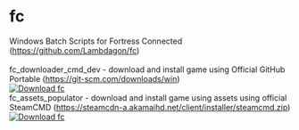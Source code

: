 # fc
Windows Batch Scripts for Fortress Connected (https://github.com/Lambdagon/fc)<br><br>
fc_downloader_cmd_dev - download and install game using Official GitHub Portable (https://git-scm.com/downloads/win)<br>
[![Download fc](https://a.fsdn.com/con/app/sf-download-button)](https://sourceforge.net/projects/fcsf/files/fc_downloader_cmd_dev/fc_downloader_cmd_dev.zip/download)<br>
fc_assets_populator - download and install game using assets using official SteamCMD (https://steamcdn-a.akamaihd.net/client/installer/steamcmd.zip)<br>
[![Download fc](https://a.fsdn.com/con/app/sf-download-button)](https://sourceforge.net/projects/fcsf/files/fc_assets_populator/fc_assets_populator.zip/download)

